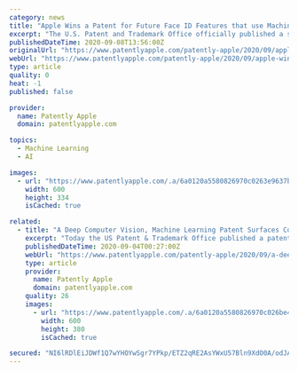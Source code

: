 ```yaml
---
category: news
title: "Apple Wins a Patent for Future Face ID Features that use Machine Leaning to better Detect Partial Faces & those in Low Light"
excerpt: "The U.S. Patent and Trademark Office officially published a series of 73 newly granted patents for Apple Inc. today. In this particular report we cover Apple's future Face ID advancements so as to allow for partial face recognition and allowing Face ID to work better under poor lighting situations."
publishedDateTime: 2020-09-08T13:56:00Z
originalUrl: "https://www.patentlyapple.com/patently-apple/2020/09/apple-wins-a-patent-for-future-face-id-features-that-use-machine-leaning-to-better-detect-partial-faces-and-those-in-low-ligh.html"
webUrl: "https://www.patentlyapple.com/patently-apple/2020/09/apple-wins-a-patent-for-future-face-id-features-that-use-machine-leaning-to-better-detect-partial-faces-and-those-in-low-ligh.html"
type: article
quality: 0
heat: -1
published: false

provider:
  name: Patently Apple
  domain: patentlyapple.com

topics:
  - Machine Learning
  - AI

images:
  - url: "https://www.patentlyapple.com/.a/6a0120a5580826970c0263e9637bd4200b-600wi"
    width: 600
    height: 334
    isCached: true

related:
  - title: "A Deep Computer Vision, Machine Learning Patent Surfaces Covering the Possible use of Specialty cameras for the iPhone & Wearables"
    excerpt: "Today the US Patent & Trademark Office published a patent application from Apple that relates to the use of a range of cameras for a future headset and smartphone such as infrared cameras, electro-optical cameras capturing visible light"
    publishedDateTime: 2020-09-04T00:27:00Z
    webUrl: "https://www.patentlyapple.com/patently-apple/2020/09/a-deep-computer-vision-machine-learning-patent-surfaces-covering-the-possible-use-of-specialty-cameras-for-the-iphone-wear.html"
    type: article
    provider:
      name: Patently Apple
      domain: patentlyapple.com
    quality: 26
    images:
      - url: "https://www.patentlyapple.com/.a/6a0120a5580826970c026be40e4c7c200d-600wi"
        width: 600
        height: 380
        isCached: true

secured: "NI6lRDlEiJDWf1Q7wYHOYwSgr7YPkp/ETZ2qRE2AsYWxU57Bln9XdO0A/odJAcU9XGtMBbtAw2x4wg8ePzWjOB9+lNNzasAdwb+r3YM5T0iRI3upusKYMMxkc9OqEPTqgc9Oi7w/p/6oqYEWTZEg6X9WpZE2ybwQUAhnD7i/N8AzY49AvKcVhVlyxhQwtOisGrIVA22ziDsTNgFBReRp8wMgxDUStt19qo/ckhwmXNN/tK5e4lMHwCnIrdeImIqe1SMgt7T86yMVpBNYOa5Xx1Yi4YNUPFxmkMPhfOksE303GoF3y77bcvK0a+P0/XlEoe1q0j24LYwmV4jUENCiPohoFdhQpYDS6AU8QjXzS10=;YoPF19OJ3CN67JXPBpCXZA=="
---
```


